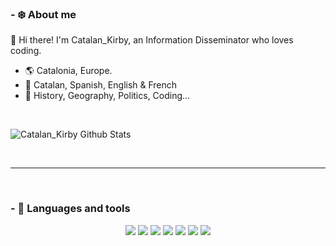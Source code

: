 ### - ❄️ About me 
👋 Hi there! I'm Catalan_Kirby, an Information Disseminator who loves coding.

- 🌎 Catalonia, Europe.
- 💬 Catalan, Spanish, English & French
- 💝 History, Geography, Politics, Coding...

<br />

![Catalan_Kirby Github Stats](https://github-readme-stats.vercel.app/api?username=CatalanKirby&show_icons=true&title_color=fff&icon_color=ff93ac&text_color=9f9f9f&bg_color=151515)

<br />

*************

<br />

### - 🔧 Languages and tools

<p align="center">
<img src="https://img.shields.io/badge/javascript%20-%23323330.svg?&style=for-the-badge&logo=javascript" style="max-width: 100%;"> 
<img src="https://img.shields.io/badge/typescript%20-%23323330.svg?&style=for-the-badge&logo=typescript" style="max-width: 100%;"> 
<img src="https://img.shields.io/badge/python%20-%23323330.svg?&style=for-the-badge&logo=python" data-canonical-src="https://img.shields.io/badge/javascript%20-%23323330.svg?&style=for-the-badge&logo=python" style="max-width: 100%;"> 
<img src="https://img.shields.io/badge/html%20-%23323330.svg?&style=for-the-badge&logo=html5" style="max-width: 100%;"> 
<img src="https://camo.githubusercontent.com/b5c4519ce970335a453e2ea060a67acc552d8440ecd47c3d164b3edbfe38c87c/68747470733a2f2f696d672e736869656c64732e696f2f62616467652f6373732532302d2532333332333333302e7376673f267374796c653d666f722d7468652d6261646765266c6f676f3d63737333266c6f676f436f6c6f723d253233306337636330" style="max-width: 100%;"> 
<img src="https://camo.githubusercontent.com/c3e87bd242aa662047aaf54d7a2c10732cb2dc3dfc89830fac83e0d09f16de54/68747470733a2f2f696d672e736869656c64732e696f2f62616467652f5673436f64652532302d2532333332333333302e7376673f267374796c653d666f722d7468652d6261646765266c6f676f3d76697375616c73747564696f266c6f676f436f6c6f723d253233323361626632" style="max-width: 100%;"> 
<img src="https://img.shields.io/badge/mongodb%20-%23323330.svg?&style=for-the-badge&logo=mongodb" data-canonical-src="https://img.shields.io/badge/javascript%20-%23323330.svg?&style=for-the-badge&logo=javascript" style="max-width: 100%;">
</p>
